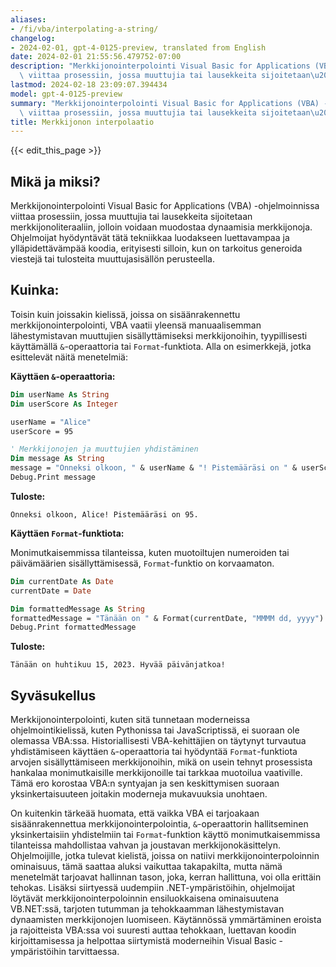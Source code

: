 ```yaml
---
aliases:
- /fi/vba/interpolating-a-string/
changelog:
- 2024-02-01, gpt-4-0125-preview, translated from English
date: 2024-02-01 21:55:56.479752-07:00
description: "Merkkijonointerpolointi Visual Basic for Applications (VBA) -ohjelmoinnissa\
  \ viittaa prosessiin, jossa muuttujia tai lausekkeita sijoitetaan\u2026"
lastmod: 2024-02-18 23:09:07.394434
model: gpt-4-0125-preview
summary: "Merkkijonointerpolointi Visual Basic for Applications (VBA) -ohjelmoinnissa\
  \ viittaa prosessiin, jossa muuttujia tai lausekkeita sijoitetaan\u2026"
title: Merkkijonon interpolaatio
---
```


{{< edit_this_page >}}

## Mikä ja miksi?

Merkkijonointerpolointi Visual Basic for Applications (VBA) -ohjelmoinnissa viittaa prosessiin, jossa muuttujia tai lausekkeita sijoitetaan merkkijonoliteraaliin, jolloin voidaan muodostaa dynaamisia merkkijonoja. Ohjelmoijat hyödyntävät tätä tekniikkaa luodakseen luettavampaa ja ylläpidettävämpää koodia, erityisesti silloin, kun on tarkoitus generoida viestejä tai tulosteita muuttujasisällön perusteella.

## Kuinka:

Toisin kuin joissakin kielissä, joissa on sisäänrakennettu merkkijonointerpolointi, VBA vaatii yleensä manuaalisemman lähestymistavan muuttujien sisällyttämiseksi merkkijonoihin, tyypillisesti käyttämällä `&`-operaattoria tai `Format`-funktiota. Alla on esimerkkejä, jotka esittelevät näitä menetelmiä:

**Käyttäen `&`-operaattoria:**

```vb
Dim userName As String
Dim userScore As Integer

userName = "Alice"
userScore = 95

' Merkkijonojen ja muuttujien yhdistäminen
Dim message As String
message = "Onneksi olkoon, " & userName & "! Pistemääräsi on " & userScore & "."
Debug.Print message
```
**Tuloste:**
```
Onneksi olkoon, Alice! Pistemääräsi on 95.
```

**Käyttäen `Format`-funktiota:**

Monimutkaisemmissa tilanteissa, kuten muotoiltujen numeroiden tai päivämäärien sisällyttämisessä, `Format`-funktio on korvaamaton.

```vb
Dim currentDate As Date
currentDate = Date

Dim formattedMessage As String
formattedMessage = "Tänään on " & Format(currentDate, "MMMM dd, yyyy") & ". Hyvää päivänjatkoa!"
Debug.Print formattedMessage
```

**Tuloste:**
```
Tänään on huhtikuu 15, 2023. Hyvää päivänjatkoa!
```

## Syväsukellus

Merkkijonointerpolointi, kuten sitä tunnetaan moderneissa ohjelmointikielissä, kuten Pythonissa tai JavaScriptissä, ei suoraan ole olemassa VBA:ssa. Historiallisesti VBA-kehittäjien on täytynyt turvautua yhdistämiseen käyttäen `&`-operaattoria tai hyödyntää `Format`-funktiota arvojen sisällyttämiseen merkkijonoihin, mikä on usein tehnyt prosessista hankalaa monimutkaisille merkkijonoille tai tarkkaa muotoilua vaativille. Tämä ero korostaa VBA:n syntyajan ja sen keskittymisen suoraan yksinkertaisuuteen joitakin moderneja mukavuuksia unohtaen.

On kuitenkin tärkeää huomata, että vaikka VBA ei tarjoakaan sisäänrakennettua merkkijonointerpolointia, `&`-operaattorin hallitseminen yksinkertaisiin yhdistelmiin tai `Format`-funktion käyttö monimutkaisemmissa tilanteissa mahdollistaa vahvan ja joustavan merkkijonokäsittelyn. Ohjelmoijille, jotka tulevat kielistä, joissa on natiivi merkkijonointerpoloinnin ominaisuus, tämä saattaa aluksi vaikuttaa takapakilta, mutta nämä menetelmät tarjoavat hallinnan tason, joka, kerran hallittuna, voi olla erittäin tehokas. Lisäksi siirtyessä uudempiin .NET-ympäristöihin, ohjelmoijat löytävät merkkijonointerpoloinnin ensiluokkaisena ominaisuutena VB.NET:ssä, tarjoten tutumman ja tehokkaamman lähestymistavan dynaamisten merkkijonojen luomiseen. Käytännössä ymmärtäminen eroista ja rajoitteista VBA:ssa voi suuresti auttaa tehokkaan, luettavan koodin kirjoittamisessa ja helpottaa siirtymistä moderneihin Visual Basic -ympäristöihin tarvittaessa.
